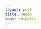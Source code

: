 ```yaml
---
layout: post
title: Regex
tags: snippets
---
```


<script src="https://gist.github.com/selimslab/98127d18914316c6e0c61992a95f91b6.js"></script>